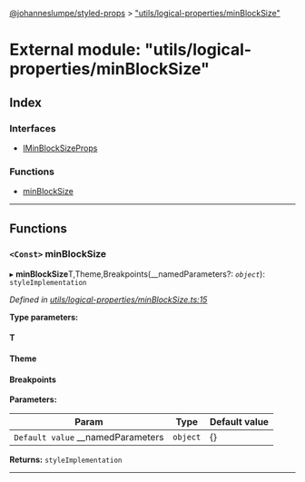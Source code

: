 [@johanneslumpe/styled-props](../README.md) > ["utils/logical-properties/minBlockSize"](../modules/_utils_logical_properties_minblocksize_.md)

# External module: "utils/logical-properties/minBlockSize"

## Index

### Interfaces

* [IMinBlockSizeProps](../interfaces/_utils_logical_properties_minblocksize_.iminblocksizeprops.md)

### Functions

* [minBlockSize](_utils_logical_properties_minblocksize_.md#minblocksize)

---

## Functions

<a id="minblocksize"></a>

### `<Const>` minBlockSize

▸ **minBlockSize**T,Theme,Breakpoints(__namedParameters?: *`object`*): `styleImplementation`

*Defined in [utils/logical-properties/minBlockSize.ts:15](https://github.com/johanneslumpe/styled-props/blob/3abf398/src/utils/logical-properties/minBlockSize.ts#L15)*

**Type parameters:**

#### T 
#### Theme 
#### Breakpoints 
**Parameters:**

| Param | Type | Default value |
| ------ | ------ | ------ |
| `Default value` __namedParameters | `object` |  {} |

**Returns:** `styleImplementation`

___

